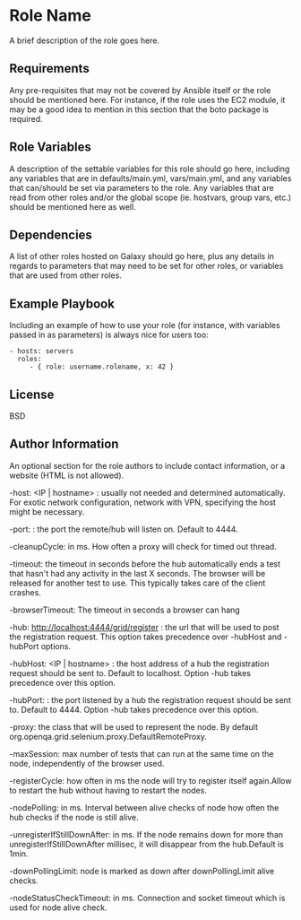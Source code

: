 Role Name
=========

A brief description of the role goes here.

Requirements
------------

Any pre-requisites that may not be covered by Ansible itself or the role should be mentioned here. For instance, if the role uses the EC2 module, it may be a good idea to mention in this section that the boto package is required.

Role Variables
--------------

A description of the settable variables for this role should go here, including any variables that are in defaults/main.yml, vars/main.yml, and any variables that can/should be set via parameters to the role. Any variables that are read from other roles and/or the global scope (ie. hostvars, group vars, etc.) should be mentioned here as well.

Dependencies
------------

A list of other roles hosted on Galaxy should go here, plus any details in regards to parameters that may need to be set for other roles, or variables that are used from other roles.

Example Playbook
----------------

Including an example of how to use your role (for instance, with variables passed in as parameters) is always nice for users too:

    - hosts: servers
      roles:
         - { role: username.rolename, x: 42 }

License
-------

BSD

Author Information
------------------

An optional section for the role authors to include contact information, or a website (HTML is not allowed).

-host:
    <IP | hostname> : usually not needed and determined
      automatically. For exotic network configuration, network with
      VPN, specifying the host might be necessary.

  -port:
    <xxxx> : the port the remote/hub will listen on. Default to 4444.

  -cleanupCycle:
    <XXXX> in ms. How often a proxy will check for timed out thread.

  -timeout:
    <XXXX>  the timeout in seconds before the hub automatically ends
      a test that hasn't had any activity in the last X seconds. The
      browser will be released for another test to use. This typically
      takes care of the client crashes.

  -browserTimeout:
    The timeout in seconds a browser can hang

  -hub:
    <http://localhost:4444/grid/register> : the url that will be used
      to post the registration request. This option takes precedence
      over -hubHost and -hubPort options.

  -hubHost:
    <IP | hostname> : the host address of a hub the registration
      request should be sent to. Default to localhost. Option -hub
      takes precedence over this option.

  -hubPort:
    <xxxx> : the port listened by a hub the registration request
      should be sent to. Default to 4444. Option -hub takes precedence
      over this option.

  -proxy:
    the class that will be used to represent the node. By default
      org.openqa.grid.selenium.proxy.DefaultRemoteProxy.

  -maxSession:
    max number of tests that can run at the same time on the node,
      independently of the browser used.

  -registerCycle:
    how often in ms the node will try to register itself again.Allow
      to restart the hub without having to restart the nodes.

  -nodePolling:
    in ms. Interval between alive checks of node how often the hub
      checks if the node is still alive.

  -unregisterIfStillDownAfter:
    in ms. If the node remains down for more than
      unregisterIfStillDownAfter millisec, it will disappear from the
      hub.Default is 1min.

  -downPollingLimit:
    node is marked as down after downPollingLimit alive checks.

  -nodeStatusCheckTimeout:
    in ms. Connection and socket timeout which is used for node alive
      check.
